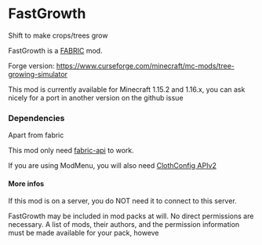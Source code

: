 # FastGrowth
 Shift to make crops/trees grow

FastGrowth is a [FABRIC](https://fabricmc.net/ "FABRIC") mod.

Forge version: https://www.curseforge.com/minecraft/mc-mods/tree-growing-simulator

This mod is currently available for Minecraft 1.15.2 and 1.16.x, you can ask nicely for a port in another version on the github issue 

### Dependencies
Apart from fabric

This mod only need [fabric-api](https://www.curseforge.com/minecraft/mc-mods/fabric-api) to work.

If you are using ModMenu, you will also need [ClothConfig APIv2](https://www.curseforge.com/minecraft/mc-mods/cloth-config)
#### More infos
If this mod is on a server, you do NOT need it to connect to this server.

FastGrowth may be included in mod packs at will. No direct permissions are necessary. A list of mods, their authors, and the permission information must be made available for your pack, howeve
